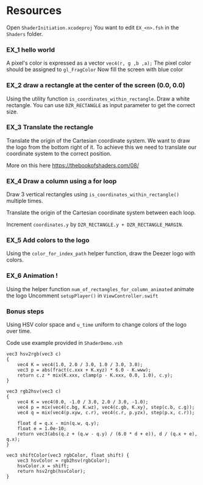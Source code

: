 # Resources

Open `ShaderInitiation.xcodeproj`
You want to edit `EX_<n>.fsh` in the `Shaders` folder.

### EX_1 hello world

A pixel's color is expressed as a vector  `vec4(r, g ,b ,a);`
The pixel color should be assigned to `gl_FragColor`
Now fill the screen with blue color

### EX_2 draw a rectangle at the center of the screen (0.0, 0.0)

Using the utility function `is_coordinates_within_rectangle`.
Draw a white rectangle.
You can use `DZR_RECTANGLE` as input parameter to get the correct size.


### EX_3 Translate the rectangle

Translate the origin of the Cartesian coordinate system.
We want to draw the logo from the bottom right of it.
To achieve this we need to translate our coordinate system to the correct position.

More on this here https://thebookofshaders.com/08/

### EX_4 Draw a column using a for loop

Draw 3 vertical rectangles using `is_coordinates_within_rectangle()` multiple times.

Translate the origin of the Cartesian coordinate system between each loop.

Increment `coordinates.y` by `DZR_RECTANGLE.y + DZR_RECTANGLE_MARGIN`.


### EX_5 Add colors to the logo

Using the `color_for_index_path` helper function, draw the Deezer logo with colors.


### EX_6 Animation !

Using the helper function `num_of_rectangles_for_column_animated` animate the logo
Uncomment `setupPlayer()` in `ViewController.swift`

### Bonus steps

Using HSV color space and `u_time` uniform to change colors of the logo over time.

Code use example provided in `ShaderDemo.vsh`

```
vec3 hsv2rgb(vec3 c)
{
	vec4 K = vec4(1.0, 2.0 / 3.0, 1.0 / 3.0, 3.0);
	vec3 p = abs(fract(c.xxx + K.xyz) * 6.0 - K.www);
	return c.z * mix(K.xxx, clamp(p - K.xxx, 0.0, 1.0), c.y);
}

vec3 rgb2hsv(vec3 c)
{
	vec4 K = vec4(0.0, -1.0 / 3.0, 2.0 / 3.0, -1.0);
	vec4 p = mix(vec4(c.bg, K.wz), vec4(c.gb, K.xy), step(c.b, c.g));
	vec4 q = mix(vec4(p.xyw, c.r), vec4(c.r, p.yzx), step(p.x, c.r));
	
	float d = q.x - min(q.w, q.y);
	float e = 1.0e-10;
	return vec3(abs(q.z + (q.w - q.y) / (6.0 * d + e)), d / (q.x + e), q.x);
}

vec3 shiftColor(vec3 rgbColor, float shift) {
	vec3 hsvColor = rgb2hsv(rgbColor);
	hsvColor.x = shift;
	return hsv2rgb(hsvColor);
}
```

